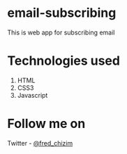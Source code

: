 # email-subscribing
This is web app for subscribing email

# Technologies used
1. HTML
2. CSS3
3. Javascript

# Follow me on

Twitter - [@fred_chizim](https://www.twitter.com/fred_chizim "fred")
